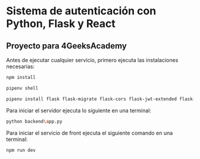 # Sistema de autenticación con Python, Flask y React
## Proyecto para 4GeeksAcademy

Antes de ejecutar cualquier servicio, primero ejecuta las instalaciones necesarias:
```sh
npm install
```
```sh
pipenv shell
```
```sh
pipenv install flask flask-migrate flask-cors flask-jwt-extended flask-sqlalchemy python-dotenv
```

Para iniciar el servidor ejecuta lo siguiente en una terminal:
```sh
python backend\app.py
```

Para iniciar el servicio de front ejecuta el siguiente comando en una terminal:
```sh
npm run dev
```